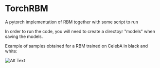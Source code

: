 # TorchRBM
A pytorch implementation of RBM together with some script to run


In order to run the code, you will need to create a directoyr "models" when saving the models.

Example of samples obtained for a RBM trained on CelebA in black and white:

![Alt Text](https://raw.githubusercontent.com/AurelienDecelle/TorchRBM/main/FacesBW.gif)
